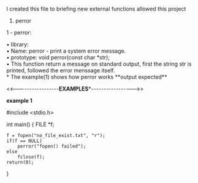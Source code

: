 I created this file to briefing new external functions allowed this project

<ol>
	<li> perror <ul>
</ol>

<p>	1 - perror: </p>
•	library: <stdio.h> <br>
•	Name: perror - print a system error message. <br>
•	prototype: void	perror(const char *str); <br>
•	This function return a message on standard output, first the string str is printed, followed the error menssage itself. <br>
*	The example(1) shows how perror works **output expected** <br>


<<-----------------**EXAMPLES***----------------->>

**example 1**

#include <stdio.h>

int main()
{
	FILE *f;

	f = fopen("no_file_exist.txt", "r");
	if(f == NULL)
		perror("fopen() failed");
	else
		fclose(f);
	return(0);
}